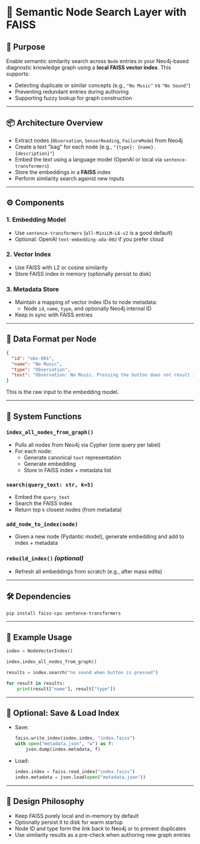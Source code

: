 # 🧠 Semantic Node Search Layer with FAISS

## 🎯 Purpose

Enable semantic similarity search across `Node` entries in your Neo4j-based diagnostic knowledge graph using a **local FAISS vector index**. This supports:
- Detecting duplicate or similar concepts (e.g., `"No Music"` vs `"No Sound"`)
- Preventing redundant entries during authoring
- Supporting fuzzy lookup for graph construction

---

## 📦 Architecture Overview

- Extract nodes (`Observation`, `SensorReading`, `FailureMode`) from Neo4j
- Create a text "bag" for each node (e.g., `"{type}: {name}. {description}"`)
- Embed the text using a language model (OpenAI or local via `sentence-transformers`)
- Store the embeddings in a **FAISS** index
- Perform similarity search against new inputs

---

## ⚙️ Components

### 1. **Embedding Model**
- Use `sentence-transformers` (`all-MiniLM-L6-v2` is a good default)
- Optional: OpenAI `text-embedding-ada-002` if you prefer cloud

### 2. **Vector Index**
- Use FAISS with L2 or cosine similarity
- Store FAISS index in memory (optionally persist to disk)

### 3. **Metadata Store**
- Maintain a mapping of vector index IDs to node metadata:
  - Node `id`, `name`, `type`, and optionally Neo4j internal ID
- Keep in sync with FAISS entries

---

## 🧱 Data Format per Node

```json
{
  "id": "obs-001",
  "name": "No Music",
  "type": "Observation",
  "text": "Observation: No Music. Pressing the button does not result in any sound."
}
```

This is the raw input to the embedding model.

---

## 📐 System Functions

### `index_all_nodes_from_graph()`
- Pulls all nodes from Neo4j via Cypher (one query per label)
- For each node:
  - Generate canonical `text` representation
  - Generate embedding
  - Store in FAISS index + metadata list

### `search(query_text: str, k=5)`
- Embed the `query_text`
- Search the FAISS index
- Return top `k` closest nodes (from metadata)

### `add_node_to_index(node)`
- Given a new node (Pydantic model), generate embedding and add to index + metadata

### `rebuild_index()` *(optional)*
- Refresh all embeddings from scratch (e.g., after mass edits)

---

## 🛠 Dependencies

```bash
pip install faiss-cpu sentence-transformers
```

---

## 🧪 Example Usage

```python
index = NodeVectorIndex()

index.index_all_nodes_from_graph()

results = index.search("no sound when button is pressed")

for result in results:
	print(result["name"], result["type"])
```

---

## 📁 Optional: Save & Load Index

- Save:
  ```python
  faiss.write_index(index.index, "index.faiss")
  with open("metadata.json", "w") as f:
      json.dump(index.metadata, f)
  ```

- Load:
  ```python
  index.index = faiss.read_index("index.faiss")
  index.metadata = json.load(open("metadata.json"))
  ```

---

## 🧠 Design Philosophy

- Keep FAISS purely local and in-memory by default
- Optionally persist it to disk for warm startup
- Node ID and type form the link back to Neo4j or to prevent duplicates
- Use similarity results as a pre-check when authoring new graph entries

